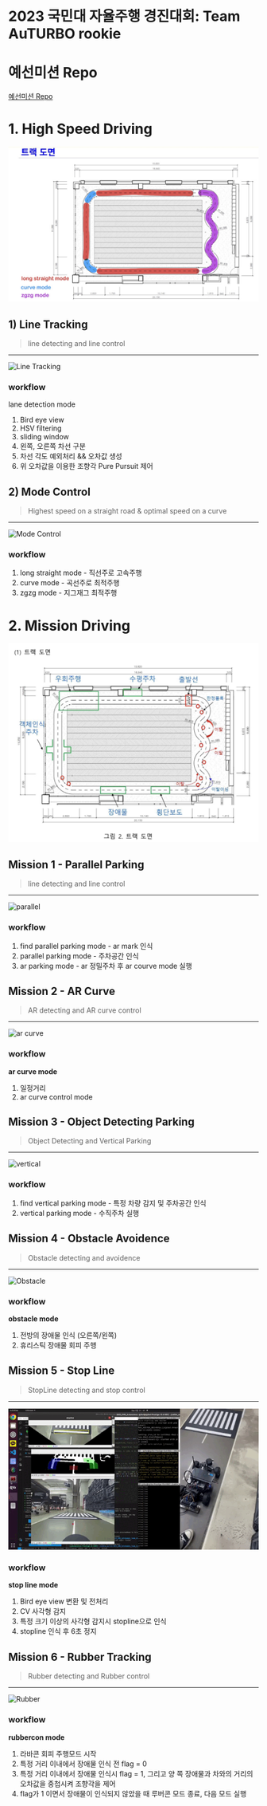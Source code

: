 # 2023 국민대 자율주행 경진대회: Team AuTURBO rookie
# 예선미션 Repo

[예선미션 Repo](https://github.com/ggh-png/2023_KMU_driving_simulation-AuTURBO_rookie)
# 1. High Speed Driving
![High Speed Driving](./fig/driving_highspeed.jpg)

## 1) Line Tracking

> line detecting and line control
> 

---

![Line Tracking](./fig/line_follow.gif)

### workflow

lane detection mode 

1. Bird eye view
2. HSV filtering
3. sliding window
4. 왼쪽, 오른쪽 차선 구분
5. 차선 각도 예외처리 && 오차값 생성
6. 위 오차값을 이용한 조향각 Pure Pursuit 제어

## 2) Mode Control
> Highest speed on a straight road & optimal speed on a curve
> 

---
![Mode Control](./fig/mode_control.gif)

### workflow

1. long straight mode - 직선주로 고속주행
2. curve mode - 곡선주로 최적주행
3. zgzg mode - 지그재그 최적주행

# 2. Mission Driving
![Mission Driving](./fig/driving_mission.jpg)

## **Mission 1** - Parallel Parking

> line detecting and line control
> 

---
![parallel](./fig/parallel.gif)

### workflow

1. find parallel parking mode - ar mark 인식 
2. parallel parking mode - 주차공간 인식 
3. ar parking mode - ar 정밀주차 후 ar courve mode 실행 

## **Mission 2** - AR Curve

> AR detecting and AR curve control
> 

---
![ar curve](./fig/ar_curve.gif)

### workflow

**ar curve mode**

1. 일정거리 
2. ar curve control mode 

## **Mission 3** - Object Detecting Parking

> Object Detecting and Vertical Parking
> 

---

![vertical](./fig/vertical.gif)

### workflow

1. find vertical parking mode -  특정 차량 감지 및 주차공간 인식
2. vertical parking mode - 수직주차 실행

## **Mission 4** - Obstacle Avoidence

> Obstacle detecting and avoidence
> 

---

![Obstacle](./fig/obstacle.gif)

### workflow

**obstacle mode**

1. 전방의 장애물 인식 (오른쪽/왼쪽)
2. 휴리스틱 장애물 회피 주행

## **Mission 5** - Stop Line

> StopLine detecting and stop control
> 

---

![stopline](./fig/stopline.gif)

### workflow

**stop line mode**

1. Bird eye view 변환 및 전처리
2. CV 사각형 감지
3. 특정 크기 이상의 사각형 감지시 stopline으로 인식
4. stopline 인식 후 6초 정지

## **Mission 6** - Rubber Tracking

> Rubber detecting and Rubber control
> 

---

![Rubber](./fig/rubber.gif)

### workflow

**rubbercon  mode**

1. 라바콘 회피 주행모드 시작
2. 특정 거리 이내에서 장애물 인식 전 flag = 0
3. 특정 거리 이내에서 장애물 인식시 flag = 1, 그리고 양 쪽 장애물과 차와의 거리의 오차값을 중첩시켜 조향각을 제어
4. flag가 1 이면서 장애물이 인식되지 않았을 때 루버콘 모드 종료, 다음 모드 실행
